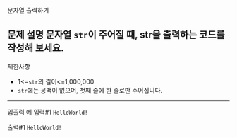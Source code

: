 문자열 출력하기

문제 설명
문자열 `str`이 주어질 때, str을 출력하는 코드를 작성해 보세요.
---
제한사항
 - 1<=`str`의 길이<=1,000,000
 - `str`에는 공백이 없으며, 첫째 줄에 한 줄로만 주어집니다.
---
입출력 예
입력#1
```HelloWorld!```

출력#1
```HelloWorld!```
